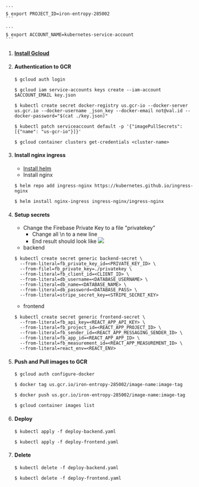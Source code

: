     ```
    $ export PROJECT_ID=iron-entropy-285002
    ```

    ```
    $ export ACCOUNT_NAME=kubernetes-service-account
    ```

1. #### [Install Gcloud](https://cloud.google.com/sdk/docs/quickstarts)

1. #### Authentication to GCR
    ```
    $ gcloud auth login
    ```

    ```
    $ gcloud iam service-accounts keys create --iam-account $ACCOUNT_EMAIL key.json
    ```

    ```
    $ kubectl create secret docker-registry us.gcr-io --docker-server us.gcr.io --docker-username _json_key --docker-email not@val.id --docker-password="$(cat ./key.json)"
    ```

    ```
    $ kubectl patch serviceaccount default -p '{"imagePullSecrets": [{"name": "us-gcr-io"}]}'
    ```

    ```
    $ gcloud container clusters get-credentials <cluster-name> 
    ```

1. #### Install nginx ingress
    - [Install helm](https://www.techrepublic.com/article/how-to-install-the-kubernetes-package-manager-helm/)
    - Install nginx

    ```
    $ helm repo add ingress-nginx https://kubernetes.github.io/ingress-nginx
    ```

    ```
    $ helm install nginx-ingress ingress-nginx/ingress-nginx
    ```

1. #### Setup secrets
    - Change the Firebase Private Key to a file "privatekey"
        - Change all \n to a new line
        - End result should look like 
        ![](http://xahlee.info/linux/i/pke_private_key_sample_07050.png)
    - backend
    ```
    $ kubectl create secret generic backend-secret \
      --from-literal=fb_private_key_id=<PRIVATE_KEY_ID> \
      --from-filel=fb_private_key=./privatekey \
      --from-literal=fb_client_id=<CLIENT_ID> \
      --from-literal=db_username=<DATABASE_USERNAME> \
      --from-literal=db_name=<DATABASE_NAME> \
      --from-literal=db_password=<DATABASE_PASS> \
      --from-literal=stripe_secret_key=<STRIPE_SECRET_KEY>
    ```

    - frontend
    ```
    $ kubectl create secret generic frontend-secret \
      --from-literal=fb_api_key=<REACT_APP_API_KEY> \
      --from-literal=fb_project_id=<REACT_APP_PROJECT_ID> \
      --from-literal=fb_sender_id=<REACT_APP_MESSAGING_SENDER_ID> \
      --from-literal=fb_app_id=<REACT_APP_APP_ID> \
      --from-literal=fb_measurement_id=<REACT_APP_MEASUREMENT_ID> \
      --from-literal=react_env=<REACT_ENV>
    ```

1. #### Push and Pull images to GCR

    ```
    $ gcloud auth configure-docker
    ```

    ```
    $ docker tag us.gcr.io/iron-entropy-285002/image-name:image-tag
    ```

    ```
    $ docker push us.gcr.io/iron-entropy-285002/image-name:image-tag
    ```

    ```
    $ gcloud container images list
    ```

1. #### Deploy

    ```
    $ kubectl apply -f deploy-backend.yaml
    ```

    ```
    $ kubectl apply -f deploy-frontend.yaml
    ```


1. #### Delete

    ```
    $ kubectl delete -f deploy-backend.yaml
    ```

    ```
    $ kubectl delete -f deploy-frontend.yaml
    ```